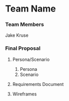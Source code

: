 # Team Name

### Team Members
Jake Kruse

### Final Proposal
1. Persona/Scenario
    1. Persona
    2. Scenario
2. Requirements Document

3. Wireframes






